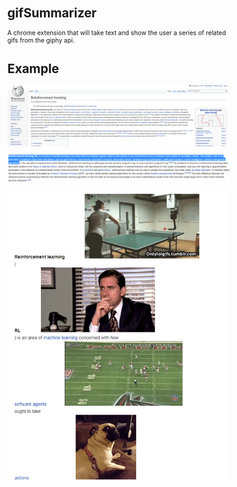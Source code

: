 # gifSummarizer

A chrome extension that will take text and show the user a series of related gifs from the giphy api.

# Example

![alt text](pictures/firstgsr.PNG)

![alt text](pictures/highlightgsr.PNG)

![alt text](pictures/gsreffect.PNG)
